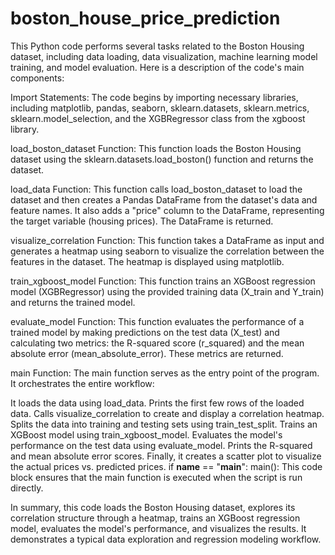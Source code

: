 # boston_house_price_prediction

This Python code performs several tasks related to the Boston Housing dataset, including data loading, data visualization, machine learning model training, and model evaluation. Here is a description of the code's main components:

Import Statements: The code begins by importing necessary libraries, including matplotlib, pandas, seaborn, sklearn.datasets, sklearn.metrics, sklearn.model_selection, and the XGBRegressor class from the xgboost library.

load_boston_dataset Function: This function loads the Boston Housing dataset using the sklearn.datasets.load_boston() function and returns the dataset.

load_data Function: This function calls load_boston_dataset to load the dataset and then creates a Pandas DataFrame from the dataset's data and feature names. It also adds a "price" column to the DataFrame, representing the target variable (housing prices). The DataFrame is returned.

visualize_correlation Function: This function takes a DataFrame as input and generates a heatmap using seaborn to visualize the correlation between the features in the dataset. The heatmap is displayed using matplotlib.

train_xgboost_model Function: This function trains an XGBoost regression model (XGBRegressor) using the provided training data (X_train and Y_train) and returns the trained model.

evaluate_model Function: This function evaluates the performance of a trained model by making predictions on the test data (X_test) and calculating two metrics: the R-squared score (r_squared) and the mean absolute error (mean_absolute_error). These metrics are returned.

main Function: The main function serves as the entry point of the program. It orchestrates the entire workflow:

It loads the data using load_data.
Prints the first few rows of the loaded data.
Calls visualize_correlation to create and display a correlation heatmap.
Splits the data into training and testing sets using train_test_split.
Trains an XGBoost model using train_xgboost_model.
Evaluates the model's performance on the test data using evaluate_model.
Prints the R-squared and mean absolute error scores.
Finally, it creates a scatter plot to visualize the actual prices vs. predicted prices.
if __name__ == "__main__": main(): This code block ensures that the main function is executed when the script is run directly.

In summary, this code loads the Boston Housing dataset, explores its correlation structure through a heatmap, trains an XGBoost regression model, evaluates the model's performance, and visualizes the results. It demonstrates a typical data exploration and regression modeling workflow.
